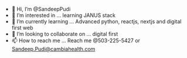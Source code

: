 - 👋 Hi, I’m @SandeepPudi
- 👀 I’m interested in ... learning JANUS stack
- 🌱 I’m currently learning ... Advanced python, reactjs, nextjs and digital first web
- 💞️ I’m looking to collaborate on ... digital first
- 📫 How to reach me ... Reach me @503-225-5427 or Sandeep.Pudi@cambiahealth.com

<!---
SandeepPudi/SandeepPudi is a ✨ special ✨ repository because its `README.md` (this file) appears on your GitHub profile.
You can click the Preview link to take a look at your changes.
--->
